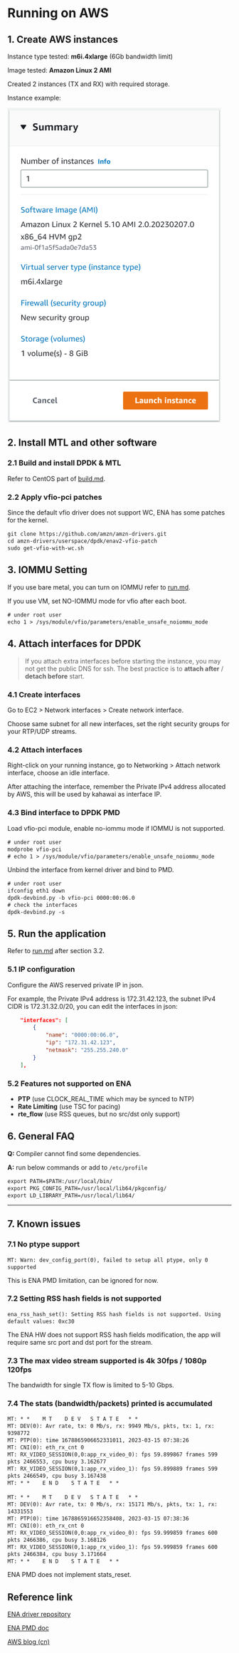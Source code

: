 # Running on AWS

## 1. Create AWS instances

Instance type tested: **m6i.4xlarge** (6Gb bandwidth limit)

Image tested: **Amazon Linux 2 AMI**

Created 2 instances (TX and RX) with required storage.

Instance example:

![instance](png/instance.png)

## 2. Install MTL and other software

### 2.1 Build and install DPDK & MTL

Refer to CentOS part of [build.md](./build.md).

### 2.2 Apply vfio-pci patches

Since the default vfio driver does not support WC, ENA has some patches for the kernel.

```shell
git clone https://github.com/amzn/amzn-drivers.git
cd amzn-drivers/userspace/dpdk/enav2-vfio-patch
sudo get-vfio-with-wc.sh
```

## 3. IOMMU Setting

If you use bare metal, you can turn on IOMMU refer to [run.md](./run.md).

If you use VM, set NO-IOMMU mode for vfio after each boot.

```shell
# under root user
echo 1 > /sys/module/vfio/parameters/enable_unsafe_noiommu_mode
```

## 4. Attach interfaces for DPDK

> If you attach extra interfaces before starting the instance, you may not get the public DNS for ssh. The best practice is to **attach after** / **detach before** start.

### 4.1 Create interfaces

Go to  EC2 > Network interfaces > Create network interface.

Choose same subnet for all new interfaces, set the right security groups for your RTP/UDP streams.

### 4.2 Attach interfaces

Right-click on your running instance, go to Networking > Attach network interface, choose an idle interface.

After attaching the interface, remember the Private IPv4 address allocated by AWS, this will be used by kahawai as interface IP.

### 4.3 Bind interface to DPDK PMD

Load vfio-pci module, enable no-iommu mode if IOMMU is not supported.

```shell
# under root user
modprobe vfio-pci
# echo 1 > /sys/module/vfio/parameters/enable_unsafe_noiommu_mode
```

Unbind the interface from kernel driver and bind to PMD.

```shell
# under root user
ifconfig eth1 down
dpdk-devbind.py -b vfio-pci 0000:00:06.0
# check the interfaces
dpdk-devbind.py -s
```

## 5. Run the application

Refer to [run.md](./run.md) after section 3.2.

### 5.1 IP configuration

Configure the AWS reserved private IP in json.

For example, the Private IPv4 address is 172.31.42.123, the subnet IPv4 CIDR is 172.31.32.0/20, you can edit the interfaces in json:

```json
    "interfaces": [
        {
            "name": "0000:00:06.0",
            "ip": "172.31.42.123",
            "netmask": "255.255.240.0"
        }
    ],
```

### 5.2 Features not supported on ENA

* **PTP** (use CLOCK_REAL_TIME which may be synced to NTP)
* **Rate Limiting** (use TSC for pacing)
* **rte_flow** (use RSS queues, but no src/dst only support)

## 6. General FAQ

**Q:** Compiler cannot find some dependencies.

**A:** run below commands or add to `/etc/profile`

```shell
export PATH=$PATH:/usr/local/bin/
export PKG_CONFIG_PATH=/usr/local/lib64/pkgconfig/
export LD_LIBRARY_PATH=/usr/local/lib64/
```

---

## 7. Known issues

### 7.1 No ptype support

```shell
MT: Warn: dev_config_port(0), failed to setup all ptype, only 0 supported
```

This is ENA PMD limitation, can be ignored for now.

### 7.2 Setting RSS hash fields is not supported

```shell
ena_rss_hash_set(): Setting RSS hash fields is not supported. Using default values: 0xc30
```

The ENA HW does not support RSS hash fields modification, the app will require same src port and dst port for the stream.

### 7.3 The max video stream supported is 4k 30fps / 1080p 120fps

The bandwidth for single TX flow is limited to 5-10 Gbps.

### 7.4 The stats (bandwidth/packets) printed is accumulated

```shell
MT: * *    M T    D E V   S T A T E   * *
MT: DEV(0): Avr rate, tx: 0 Mb/s, rx: 9949 Mb/s, pkts, tx: 1, rx: 9398772
MT: PTP(0): time 1678865906652331011, 2023-03-15 07:38:26
MT: CNI(0): eth_rx_cnt 0
MT: RX_VIDEO_SESSION(0,0:app_rx_video_0): fps 59.899867 frames 599 pkts 2466553, cpu busy 3.162677
MT: RX_VIDEO_SESSION(0,1:app_rx_video_1): fps 59.899889 frames 599 pkts 2466549, cpu busy 3.167438
MT: * *    E N D    S T A T E   * *

MT: * *    M T    D E V   S T A T E   * *
MT: DEV(0): Avr rate, tx: 0 Mb/s, rx: 15171 Mb/s, pkts, tx: 1, rx: 14331553
MT: PTP(0): time 1678865916652358408, 2023-03-15 07:38:36
MT: CNI(0): eth_rx_cnt 0
MT: RX_VIDEO_SESSION(0,0:app_rx_video_0): fps 59.999859 frames 600 pkts 2466386, cpu busy 3.168126
MT: RX_VIDEO_SESSION(0,1:app_rx_video_1): fps 59.999859 frames 600 pkts 2466384, cpu busy 3.171664
MT: * *    E N D    S T A T E   * *

```

ENA PMD does not implement stats_reset.

## Reference link

[ENA driver repository](https://github.com/amzn/amzn-drivers/tree/master/userspace/dpdk)

[ENA PMD doc](https://doc.dpdk.org/guides/nics/ena.html)

[AWS blog (cn)](https://www.infoq.cn/article/EcQFplTWfdrvumULjo9t)
